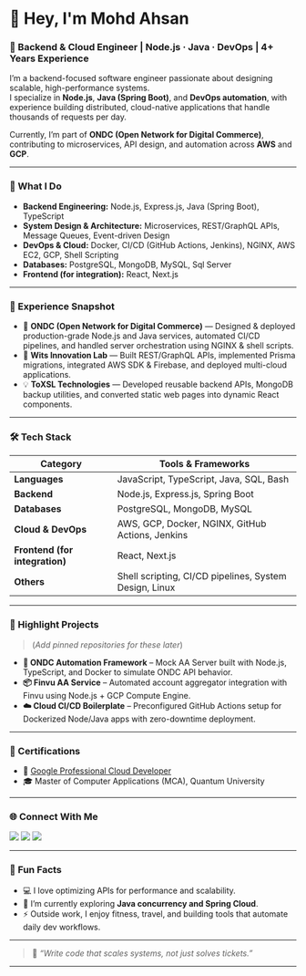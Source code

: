 # 👋 Hey, I'm Mohd Ahsan  

### 🚀 Backend & Cloud Engineer | Node.js · Java · DevOps | 4+ Years Experience  

I’m a backend-focused software engineer passionate about designing scalable, high-performance systems.  
I specialize in **Node.js**, **Java (Spring Boot)**, and **DevOps automation**, with experience building distributed, cloud-native applications that handle thousands of requests per day.  

Currently, I’m part of **ONDC (Open Network for Digital Commerce)**, contributing to microservices, API design, and automation across **AWS** and **GCP**.

---

### 🧠 What I Do
- **Backend Engineering:** Node.js, Express.js, Java (Spring Boot), TypeScript  
- **System Design & Architecture:** Microservices, REST/GraphQL APIs, Message Queues, Event-driven Design  
- **DevOps & Cloud:** Docker, CI/CD (GitHub Actions, Jenkins), NGINX, AWS EC2, GCP, Shell Scripting  
- **Databases:** PostgreSQL, MongoDB, MySQL, Sql Server 
- **Frontend (for integration):** React, Next.js  

---

### 💼 Experience Snapshot
- 🧩 **ONDC (Open Network for Digital Commerce)** — Designed & deployed production-grade Node.js and Java services, automated CI/CD pipelines, and handled server orchestration using NGINX & shell scripts.  
- 🧠 **Wits Innovation Lab** — Built REST/GraphQL APIs, implemented Prisma migrations, integrated AWS SDK & Firebase, and deployed multi-cloud applications.  
- 💡 **ToXSL Technologies** — Developed reusable backend APIs, MongoDB backup utilities, and converted static web pages into dynamic React components.  

---

### 🛠️ Tech Stack

| Category | Tools & Frameworks |
|-----------|-------------------|
| **Languages** | JavaScript, TypeScript, Java, SQL, Bash |
| **Backend** | Node.js, Express.js, Spring Boot |
| **Databases** | PostgreSQL, MongoDB, MySQL |
| **Cloud & DevOps** | AWS, GCP, Docker, NGINX, GitHub Actions, Jenkins |
| **Frontend (for integration)** | React, Next.js |
| **Others** | Shell scripting, CI/CD pipelines, System Design, Linux |

---

### 🧩 Highlight Projects
> (*Add pinned repositories for these later*)  

- **🔐 ONDC Automation Framework** – Mock AA Server built with Node.js, TypeScript, and Docker to simulate ONDC API behavior.  
- **📦 Finvu AA Service** – Automated account aggregator integration with Finvu using Node.js + GCP Compute Engine.  
- **☁️ Cloud CI/CD Boilerplate** – Preconfigured GitHub Actions setup for Dockerized Node/Java apps with zero-downtime deployment.  

---

### 🧾 Certifications
- 🥇 [Google Professional Cloud Developer](https://www.credential.net/)  
- 🎓 Master of Computer Applications (MCA), Quantum University  

---

### 🌐 Connect With Me
<p align="left">
  <a href="https://www.linkedin.com/in/mofahsan" target="_blank"><img src="https://img.shields.io/badge/LinkedIn-0077B5?logo=linkedin&logoColor=white" /></a>
  <a href="https://github.com/mofahsan" target="_blank"><img src="https://img.shields.io/badge/GitHub-181717?logo=github&logoColor=white" /></a>
  <a href="mailto:ahsanshamsisa@gmail.com"><img src="https://img.shields.io/badge/Email-D14836?logo=gmail&logoColor=white" /></a>
</p>

---

### 💬 Fun Facts
- 💻 I love optimizing APIs for performance and scalability.  
- 🧩 I’m currently exploring **Java concurrency and Spring Cloud**.  
- ⚡ Outside work, I enjoy fitness, travel, and building tools that automate daily dev workflows.  

---

> 🧠 *“Write code that scales systems, not just solves tickets.”*  

---


